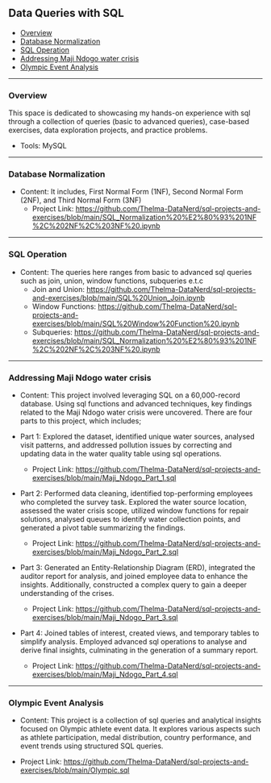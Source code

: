 ## Data Queries with SQL

- [Overview](#overview)
- [Database Normalization](#database-normalization)
- [SQL Operation](#sql-operation)
- [Addressing Maji Ndogo water crisis](#addressing-maji-ndogo-water-crisis)
- [Olympic Event Analysis](olympic-event-analysis)
---

### Overview  
This space is dedicated to showcasing my hands-on experience with sql through a collection of queries (basic to advanced queries), case-based exercises, data exploration projects, and practice problems.
- Tools: MySQL

---
### Database Normalization
- Content: It includes, First Normal Form (1NF), Second Normal Form (2NF), and Third Normal Form (3NF)
  * Project Link: https://github.com/Thelma-DataNerd/sql-projects-and-exercises/blob/main/SQL_Normalization%20%E2%80%93%201NF%2C%202NF%2C%203NF%20.ipynb

---
### SQL Operation
- Content: The queries here ranges from basic to advanced sql queries such as join, union, window functions, subqueries e.t.c
  * Join and Union: https://github.com/Thelma-DataNerd/sql-projects-and-exercises/blob/main/SQL%20Union_Join.ipynb
  * Window Functions: https://github.com/Thelma-DataNerd/sql-projects-and-exercises/blob/main/SQL%20Window%20Function%20.ipynb
  * Subqueries: https://github.com/Thelma-DataNerd/sql-projects-and-exercises/blob/main/SQL_Normalization%20%E2%80%93%201NF%2C%202NF%2C%203NF%20.ipynb

---
### Addressing Maji Ndogo water crisis 
- Content: This project involved leveraging SQL on a 60,000-record database. Using sql functions and advanced techniques, key findings related to the Maji Ndogo water crisis were uncovered. There are four parts to this project, which includes; 
- Part 1: Explored the dataset, identified unique water sources, analysed visit patterns, and addressed pollution issues by correcting and updating data in the water quality table using sql operations.
  * Project Link: https://github.com/Thelma-DataNerd/sql-projects-and-exercises/blob/main/Maji_Ndogo_Part_1.sql

- Part 2: Performed data cleaning, identified top-performing employees who completed the survey task. Explored the water source location, assessed the water crisis scope, utilized window functions for repair solutions, analysed queues to identify water collection points, and generated a pivot table summarizing the findings.
  * Project Link: https://github.com/Thelma-DataNerd/sql-projects-and-exercises/blob/main/Maji_Ndogo_Part_2.sql

- Part 3: Generated an Entity-Relationship Diagram (ERD), integrated the auditor report for analysis, and joined employee data to enhance the insights. Additionally, constructed a complex query to gain a deeper understanding of the crises.
  * Project Link: https://github.com/Thelma-DataNerd/sql-projects-and-exercises/blob/main/Maji_Ndogo_Part_3.sql

- Part 4: Joined tables of interest, created views, and temporary tables to simplify analysis. Employed advanced sql operations to analyse and derive final insights, culminating in the generation of a summary report.
  * Project Link: https://github.com/Thelma-DataNerd/sql-projects-and-exercises/blob/main/Maji_Ndogo_Part_4.sql

 ---
### Olympic Event Analysis
- Content: This project is a collection of sql queries and analytical insights focused on Olympic athlete event data. It explores various aspects such as athlete participation, medal distribution, country performance, and event trends using structured SQL queries.
 * Project Link: https://github.com/Thelma-DataNerd/sql-projects-and-exercises/blob/main/Olympic.sql

